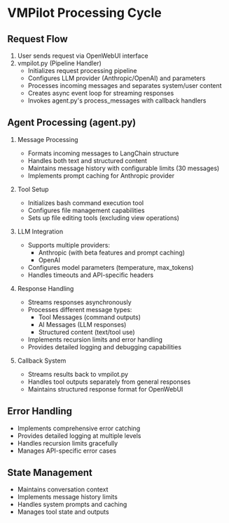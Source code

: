 # VMPilot Processing Cycle

## Request Flow
1. User sends request via OpenWebUI interface
2. vmpilot.py (Pipeline Handler)
   - Initializes request processing pipeline
   - Configures LLM provider (Anthropic/OpenAI) and parameters
   - Processes incoming messages and separates system/user content
   - Creates async event loop for streaming responses
   - Invokes agent.py's process_messages with callback handlers

## Agent Processing (agent.py)
1. Message Processing
   - Formats incoming messages to LangChain structure
   - Handles both text and structured content
   - Maintains message history with configurable limits (30 messages)
   - Implements prompt caching for Anthropic provider

2. Tool Setup
   - Initializes bash command execution tool
   - Configures file management capabilities
   - Sets up file editing tools (excluding view operations)

3. LLM Integration
   - Supports multiple providers:
     * Anthropic (with beta features and prompt caching)
     * OpenAI
   - Configures model parameters (temperature, max_tokens)
   - Handles timeouts and API-specific headers

4. Response Handling
   - Streams responses asynchronously
   - Processes different message types:
     * Tool Messages (command outputs)
     * AI Messages (LLM responses)
     * Structured content (text/tool use)
   - Implements recursion limits and error handling
   - Provides detailed logging and debugging capabilities

5. Callback System
   - Streams results back to vmpilot.py
   - Handles tool outputs separately from general responses
   - Maintains structured response format for OpenWebUI

## Error Handling
- Implements comprehensive error catching
- Provides detailed logging at multiple levels
- Handles recursion limits gracefully
- Manages API-specific error cases

## State Management
- Maintains conversation context
- Implements message history limits
- Handles system prompts and caching
- Manages tool state and outputs
